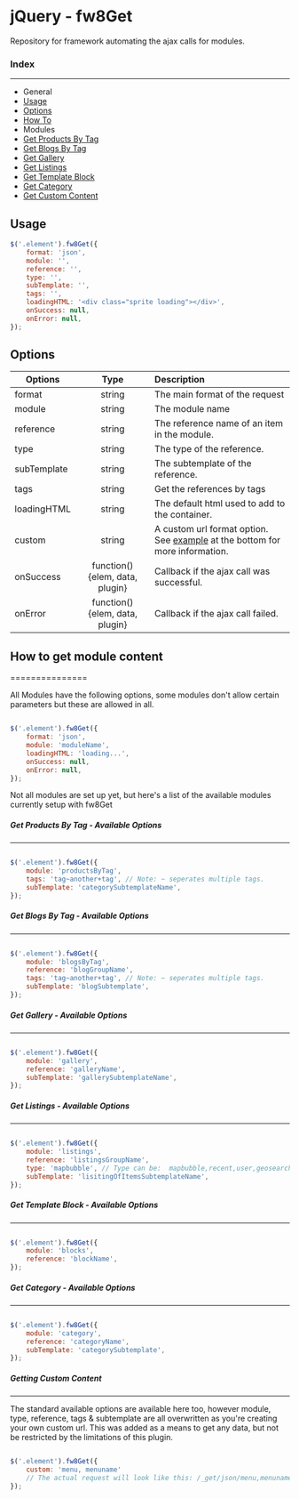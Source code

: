 jQuery - fw8Get
===============

Repository for framework automating the ajax calls for modules.

### Index
--------------

- General
-   [Usage][0]
-   [Options][1]
-   [How To][2]
- Modules
-   [Get Products By Tag][3]
-   [Get Blogs By Tag][4]
-   [Get Gallery][5]
-   [Get Listings][6]
-   [Get Template Block][7]
-   [Get Category][8]
-   [Get Custom Content][9]


[0]: #usage
[1]: #options
[2]: #how-to-get-module-content
[3]: #get-products-by-tag---available-options
[4]: #get-blogs-by-tag---available-options
[5]: #get-gallery---available-options
[6]: #get-listings---available-options
[7]: #get-template-block---available-options
[8]: #get-category---available-options
[9]: #getting-custom-content

Usage
--------------

```javascript
$('.element').fw8Get({
    format: 'json',
    module: '',
    reference: '',
    type: '',
    subTemplate: '',
    tags: '',
    loadingHTML: '<div class="sprite loading"></div>',
    onSuccess: null,
    onError: null,
});
```


Options
--------------


| Options         | Type                                        | Description |
| ------------- |:-------------:|:-----|
| format                | string                                | The main format of the request |
| module                | string                                | The module name |
| reference             | string                                | The reference name of an item in the module. |
| type                  | string                                | The type of the reference. |
| subTemplate           | string                                | The subtemplate of the reference. |
| tags                  | string                                | Get the references by tags |
| loadingHTML           | string                                | The default html used to add to the container. |
| custom                | string                                | A custom url format option. See [example][10] at the bottom for more information. |
| onSuccess             | function() {elem, data, plugin}       | Callback if the ajax call was successful. |
| onError               | function() {elem, data, plugin}       | Callback if the ajax call failed. |

[10]: #getting-custom-content






## How to get module content
===============

All Modules have the following options, some modules don't allow certain parameters but these are allowed in all.

```javascript

$('.element').fw8Get({
    format: 'json',
    module: 'moduleName',
    loadingHTML: 'loading...',
    onSuccess: null,
    onError: null,
}); 
```

Not all modules are set up yet, but here's a list of the available modules currently setup with fw8Get


##### Get Products By Tag - Available Options
---------------

```javascript

$('.element').fw8Get({
    module: 'productsByTag',
    tags: 'tag~another+tag', // Note: ~ seperates multiple tags.
    subTemplate: 'categorySubtemplateName',
});
```

##### Get Blogs By Tag - Available Options
---------------

```javascript

$('.element').fw8Get({
    module: 'blogsByTag',
    reference: 'blogGroupName',
    tags: 'tag~another+tag', // Note: ~ seperates multiple tags.
    subTemplate: 'blogSubtemplate',
});
```

##### Get Gallery - Available Options
---------------

```javascript

$('.element').fw8Get({
    module: 'gallery',
    reference: 'galleryName',
    subTemplate: 'gallerySubtemplateName',
});
```

##### Get Listings - Available Options
---------------

```javascript

$('.element').fw8Get({
    module: 'listings',
    reference: 'listingsGroupName',
    type: 'mapbubble', // Type can be:  mapbubble,recent,user,geosearchbox,searchbox,geosearch,search                    
    subTemplate: 'lisitingOfItemsSubtemplateName',
});
```

##### Get Template Block - Available Options
---------------

```javascript

$('.element').fw8Get({
    module: 'blocks',
    reference: 'blockName',
});
```

##### Get Category - Available Options
---------------

```javascript

$('.element').fw8Get({
    module: 'category',
    reference: 'categoryName',
    subTemplate: 'categorySubtemplate',
});
```

##### Getting Custom Content
---------------


The standard available options are available here too, however module, type, reference, tags & subtemplate are all overwritten as you're creating your own custom url.
This was added as a means to get any data, but not be restricted by the limitations of this plugin.


```javascript

$('.element').fw8Get({
    custom: 'menu, menuname'
    // The actual request will look like this: /_get/json/menu,menuname
});
```



